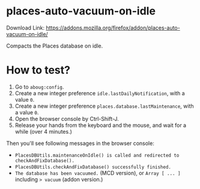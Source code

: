 # places-auto-vacuum-on-idle

Download Link: https://addons.mozilla.org/firefox/addon/places-auto-vacuum-on-idle/

Compacts the Places database on idle.

# How to test?

 1. Go to `aboug:config`.
 2. Create a new integer preference `idle.lastDailyNotification`, with a value `0`.
 3. Create a new integer preference `places.database.lastMaintenance`, with a value `0`.
 4. Open the browser console by Ctrl-Shift-J.
 5. Release your hands from the keyboard and the mouse, and wait for a while (over 4 minutes.)

Then you'll see following messages in the browser console:

 * `PlacesDBUtils.maintenanceOnIdle() is called and redirected to checkAndFixDatabase().`
 * `PlacesDBUtils.checkAndFixDatabase() successfully finished.`
 * `The database has been vacuumed.` (MCD version), or `Array [ ... ]` including `> vacuum` (addon version.)

